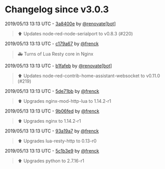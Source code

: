 # Changelog since v3.0.3

2019/05/13 13:13 UTC - [3a8400e](https://github.com/hassio-addons/addon-node-red/commit/3a8400e50d18f91b017058280bc39ac9d022e5bd) by [@renovate[bot]](https://github.com/apps/renovate)
> :arrow_up: Updates node-red-node-serialport to v0.8.3 (#220) 

2019/05/13 13:13 UTC - [c179a67](https://github.com/hassio-addons/addon-node-red/commit/c179a6737fb15f8d08295a25c2f8bb62b7cfa3be) by [@frenck](https://github.com/frenck)
> :ambulance: Turns of Lua Resty core in Nginx 

2019/05/13 13:13 UTC - [b1fafeb](https://github.com/hassio-addons/addon-node-red/commit/b1fafeb278218831c6731f4d6d1ce23e3c5a27df) by [@renovate[bot]](https://github.com/apps/renovate)
> :arrow_up: Updates node-red-contrib-home-assistant-websocket to v0.11.0 (#219) 

2019/05/13 13:13 UTC - [5de71bb](https://github.com/hassio-addons/addon-node-red/commit/5de71bb7793f30596b71f8bf5e53d6ba0203080c) by [@frenck](https://github.com/frenck)
> :arrow_up: Upgrades nginx-mod-http-lua to 1.14.2-r1 

2019/05/13 13:13 UTC - [9b06fed](https://github.com/hassio-addons/addon-node-red/commit/9b06fed6a83e5eaa2e3d669d18d5644cf96f284b) by [@frenck](https://github.com/frenck)
> :arrow_up: Upgrades nginx to 1.14.2-r1 

2019/05/13 13:13 UTC - [93a19a7](https://github.com/hassio-addons/addon-node-red/commit/93a19a77651d152a830ef1ee44abc3507e5757e7) by [@frenck](https://github.com/frenck)
> :arrow_up: Upgrades lua-resty-http to 0.13-r0 

2019/05/13 13:13 UTC - [5c1b3e9](https://github.com/hassio-addons/addon-node-red/commit/5c1b3e93ebb6bcadb979608701e9985704f7e1d1) by [@frenck](https://github.com/frenck)
> :arrow_up: Upgrades python to 2.7.16-r1 

